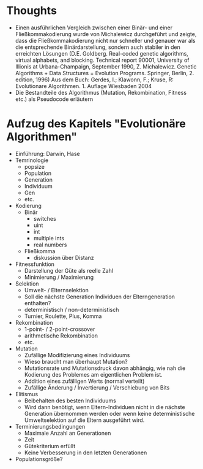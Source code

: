 # Thoughts
- Einen ausführlichen Vergleich zwischen einer Binär- und einer Fließkommakodierung  wurde von Michalewicz durchgeführt 
und zeigte, dass die Fließkommakodierung nicht nur schneller und genauer war als die entsprechende Binärdarstellung, 
sondern auch stabiler in den erreichten Lösungen 
(D.E. Goldberg. Real-coded genetic algorithms, virtual alphabets, and blocking. Technical report 90001, University of Illionis at Urbana-Champaign, September 1990, 
Z. Michalewicz. Genetic Algorithms + Data Structures = Evolution Programs. Springer, Berlin, 2. edition, 1996) 
Aus dem Buch: Gerdes, I.; Klawonn, F.; Kruse, R: Evolutionare Algorithmen. 1. Auflage Wiesbaden 2004
- Die Bestandteile des Algorithmus (Mutation, Rekombination, Fitness etc.) als Pseudocode erläutern

# Aufzug des Kapitels "Evolutionäre Algorithmen"
- Einführung: Darwin, Hase
- Temrinologie
    - popsize
    - Population
    - Generation
    - Individuum
    - Gen
    - etc.
- Kodierung
    - Binär
        - switches
        - uint
        - int
        - multiple ints
        - real numbers
    - Fließkomma
        - diskussion über Distanz 
- Fitnessfunktion
    - Darstellung der Güte als reelle Zahl
    - Minimierung / Maximierung
- Selektion
    - Umwelt- / Elternselektion
    - Soll die nächste Generation Individuen der Elterngeneration enthalten?
    - deterministisch / non-deterministisch
    - Turnier, Roulette, Plus, Komma
- Rekombination
    - 1-point- / 2-point-crossover
    - arithmetische Rekombination
    - etc.
- Mutation
    - Zufällige Modifizierung eines Individuums
    - Wieso braucht man überhaupt Mutation?
    - Mutationsrate und Mutationsdruck davon abhängig, wie nah die Kodierung des Problemes am eigentlichen Problem ist. 
    - Addition eines zufälligen Werts (normal verteilt)
    - Zufällige Änderung / Invertierung / Verschiebung von Bits
- Elitismus
    - Beibehalten des besten Individuums
    - Wird dann benötigt, wenn Eltern-Individuen nicht in die nächste Generation übernommen werden oder wenn keine deterministische Umweltselektion auf die Eltern ausgeführt wird. 
- Terminierungsbedingungen
    - Maximale Anzahl an Generationen
    - Zeit
    - Gütekriterium erfüllt
    - Keine Verbesserung in den letzten Generationen
- Populationsgröße?
